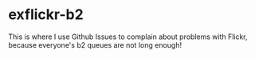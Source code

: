 exflickr-b2
===========

This is where I use Github Issues to complain about problems with Flickr, because everyone's b2 queues are not long enough!